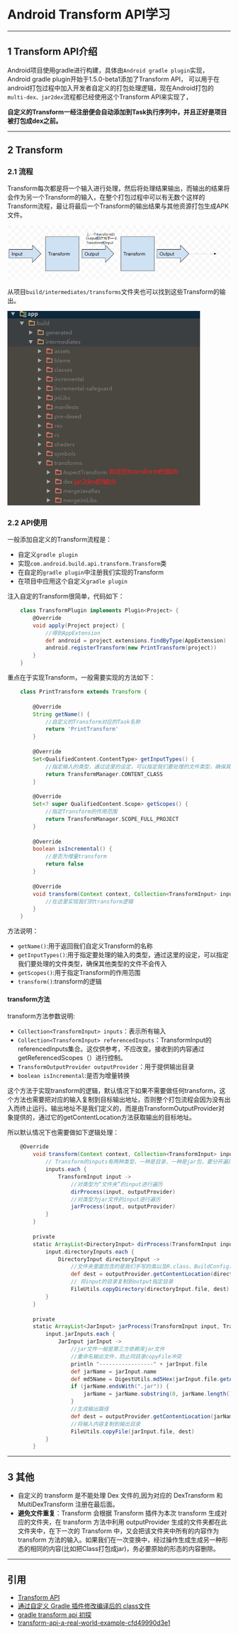# Android Transform API学习

---
## 1 Transform API介绍

Android项目使用gradle进行构建，具体由`Android gradle plugin`实现，Android gradle plugin开始于1.5.0-beta1添加了Transform API， 可以用于在android打包过程中加入开发者自定义的打包处理逻辑，现在Android打包的`multi-dex、jar2dex`流程都已经使用这个Transform API来实现了，

**自定义的Transform一经注册便会自动添加到Task执行序列中，并且正好是项目被打包成dex之前。**

---
## 2 Transform

### 2.1 流程

Transform每次都是将一个输入进行处理，然后将处理结果输出，而输出的结果将会作为另一个Transform的输入，在整个打包过程中可以有无数个这样的Transform流程，最让将最后一个Transform的输出结果与其他资源打包生成APK文件。

![](images/gradle_android_transform_steps.png)

从项目`build/intermediates/transforms`文件夹也可以找到这些Transform的输出。

![](images/gradle_android_transform_project.png)

### 2.2 API使用

一般添加自定义的Transform流程是：

- 自定义`gradle plugin`
- 实现`com.android.build.api.transform.Transform`类
- 在自定的`gradle plugin`中注册我们实现的Transform
- 在项目中应用这个自定义`gradle plugin`

注入自定的Transform很简单，代码如下：

```groovy
    class TransformPlugin implements Plugin<Project> {
        @Override
        void apply(Project project) {
            //得到AppExtension
            def android = project.extensions.findByType(AppExtension)
            android.registerTransform(new PrintTransform(project))
        }
    }
```

重点在于实现Transform，一般需要实现的方法如下：

```groovy
    class PrintTransform extends Transform {

        @Override
        String getName() {
            //自定义的Transform对应的Task名称
            return 'PrintTransform'
        }

        @Override
        Set<QualifiedContent.ContentType> getInputTypes() {
            //指定输入的类型，通过这里的设定，可以指定我们要处理的文件类型，确保其他类型的文件不会传入
            return TransformManager.CONTENT_CLASS
        }

        @Override
        Set<? super QualifiedContent.Scope> getScopes() {
            //指定Transform的作用范围
            return TransformManager.SCOPE_FULL_PROJECT
        }

        @Override
        boolean isIncremental() {
            //是否为增量transform
            return false
        }

        @Override
        void transform(Context context, Collection<TransformInput> inputs, Collection<TransformInput> referencedInputs, TransformOutputProvider outputProvider, boolean isIncremental) throws IOException, TransformException, InterruptedException {
            //在这里实现我们的transform逻辑
        }
    }
```

方法说明：

- `getName()`:用于返回我们自定义Transform的名称
- `getInputTypes()`:用于指定要处理的输入的类型，通过这里的设定，可以指定我们要处理的文件类型，确保其他类型的文件不会传入
- `getScopes()`:用于指定Transform的作用范围
- `transform()`:transform的逻辑

#### transform方法

transform方法参数说明:

- `Collection<TransformInput> inputs`：表示所有输入
- `Collection<TransformInput> referencedInputs`：TransformInput的referencedInputs集合。这仅供参考，不应改变。接收到的内容通过getReferencedScopes（）进行控制。
- `TransformOutputProvider outputProvider`：用于提供输出目录
- `boolean isIncremental`:是否为增量转换


这个方法于实现transform的逻辑，默认情况下如果不需要做任何transform，这个方法也需要把对应的输入复制到目标输出地址，否则整个打包流程会因为没有出入而终止运行。输出地址不是我们定义的，而是由TransformOutputProvider对象提供的，通过它的getContentLocation方法获取输出的目标地址。

所以默认情况下也需要做如下逻辑处理：

```groovy
    @Override
        void transform(Context context, Collection<TransformInput> inputs, Collection<TransformInput> referencedInputs, TransformOutputProvider outputProvider, boolean isIncremental) throws IOException, TransformException, InterruptedException {
            // Transform的inputs有两种类型，一种是目录，一种是jar包，要分开遍历
            inputs.each {
                TransformInput input ->
                    //对类型为“文件夹”的input进行遍历
                    dirProcess(input, outputProvider)
                    //对类型为jar文件的input进行遍历
                    jarProcess(input, outputProvider)
            }
        }
    
        private
        static ArrayList<DirectoryInput> dirProcess(TransformInput input, TransformOutputProvider outputProvider) {
            input.directoryInputs.each {
                DirectoryInput directoryInput ->
                    //文件夹里面包含的是我们手写的类以及R.class、BuildConfig.class以及R$XXX.class等
                    def dest = outputProvider.getContentLocation(directoryInput.name, directoryInput.contentTypes, directoryInput.scopes, Format.DIRECTORY)
                    // 将input的目录复制到output指定目录
                    FileUtils.copyDirectory(directoryInput.file, dest)
            }
        }
    
        private
        static ArrayList<JarInput> jarProcess(TransformInput input, TransformOutputProvider outputProvider) {
            input.jarInputs.each {
                JarInput jarInput ->
                    //jar文件一般是第三方依赖库jar文件
                    //重命名输出文件，防止同目录copyFile冲突
                    println "-----------------" + jarInput.file
                    def jarName = jarInput.name
                    def md5Name = DigestUtils.md5Hex(jarInput.file.getAbsolutePath())
                    if (jarName.endsWith(".jar")) {
                        jarName = jarName.substring(0, jarName.length() - 4)
                    }
                    //生成输出路径
                    def dest = outputProvider.getContentLocation(jarName + md5Name, jarInput.contentTypes, jarInput.scopes, Format.JAR)
                    //将输入内容复制到输出目录
                    FileUtils.copyFile(jarInput.file, dest)
            }
        }
```


---
## 3 其他

- 自定义的 transform 是不能处理 Dex 文件的,因为对应的 DexTransform 和 MultiDexTransform 注册在最后面。
- **避免文件重复**：Transform 会根据 Transform 插件为本次 transform 生成对应的文件夹，在 transform 方法中利用 outputProvider 生成的文件夹都在此文件夹中，在下一次的 Transform 中，又会把该文件夹中所有的内容作为 transform 方法的输入。如果我们在一次变换中，经过操作生成生成另一种形态的相同的内容(比如把Class打包成jar)，务必要原始的形态的内容删除。

---
## 引用

- [Transform API](http://tools.android.com/tech-docs/new-build-system/transform-api)
- [通过自定义 Gradle 插件修改编译后的 class文件](http://blog.csdn.net/huachao1001/article/details/51819972)
- [gradle transform api 初探](http://www.jianshu.com/p/c9ce643e2f22)
- [transform-api-a-real-world-example-cfd49990d3e1](https://medium.com/grandcentrix/transform-api-a-real-world-example-cfd49990d3e1)









